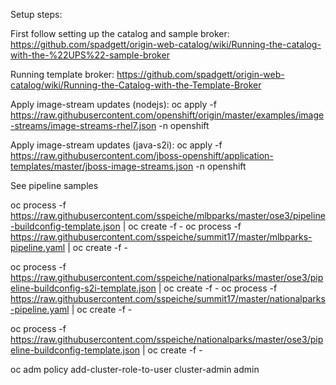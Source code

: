 Setup steps:

First follow setting up the catalog and sample broker: https://github.com/spadgett/origin-web-catalog/wiki/Running-the-catalog-with-the-%22UPS%22-sample-broker

Running template broker: https://github.com/spadgett/origin-web-catalog/wiki/Running-the-Catalog-with-the-Template-Broker

Apply image-stream updates (nodejs):
  oc apply -f https://raw.githubusercontent.com/openshift/origin/master/examples/image-streams/image-streams-rhel7.json -n openshift

Apply image-stream updates (java-s2i):
  oc apply -f https://raw.githubusercontent.com/jboss-openshift/application-templates/master/jboss-image-streams.json -n openshift

See pipeline samples

oc process -f https://raw.githubusercontent.com/sspeiche/mlbparks/master/ose3/pipeline-buildconfig-template.json | oc create -f -
oc process -f https://raw.githubusercontent.com/sspeiche/summit17/master/mlbparks-pipeline.yaml | oc create -f -

oc process -f https://raw.githubusercontent.com/sspeiche/nationalparks/master/ose3/pipeline-buildconfig-s2i-template.json | oc create -f -
oc process -f https://raw.githubusercontent.com/sspeiche/summit17/master/nationalparks-pipeline.yaml | oc create -f -

oc process -f https://raw.githubusercontent.com/sspeiche/nationalparks/master/ose3/pipeline-buildconfig-template.json | oc create -f -


  oc adm policy add-cluster-role-to-user cluster-admin admin
